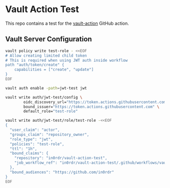 # Vault Action Test

This repo contains a test for the [vault-action](https://github.com/hashicorp/vault-action) GitHub action.

## Vault Server Configuration

````bash
vault policy write test-role - <<EOF
# Allow creating limited child token
# This is required when using JWT auth inside workflow
path "auth/token/create" {
    capabilities = ["create", "update"]
}
EOF

vault auth enable -path=jwt-test jwt

vault write auth/jwt-test/config \
        oidc_discovery_url="https://token.actions.githubusercontent.com" \
        bound_issuer="https://token.actions.githubusercontent.com" \
        default_role="test-role"

vault write auth/jwt-test/role/test-role -<<EOF
{
  "user_claim": "actor",
  "groups_claim": "repository_owner",
  "role_type": "jwt",
  "policies": "test-role",
  "ttl": "1h",
  "bound_claims": {
    "repository": "in0rdr/vault-action-test",
    "job_workflow_ref": "in0rdr/vault-action-test/.github/workflows/vault.yml*"
  },
  "bound_audiences": "https://github.com/in0rdr"
}
EOF
````

